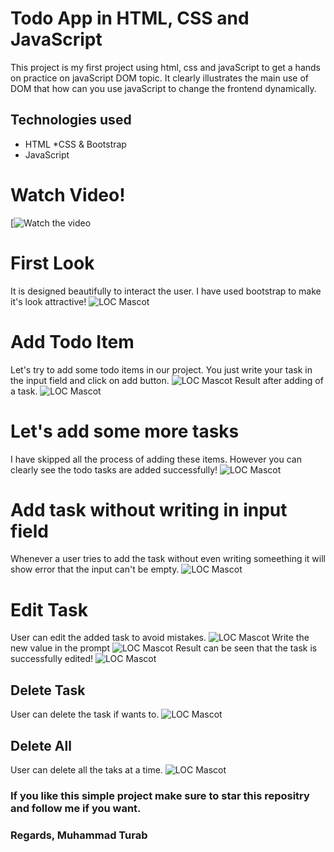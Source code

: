 # Todo App in HTML, CSS and JavaScript
This project is my first project using html, css and javaScript to get a hands on practice on javaScript DOM topic. It clearly illustrates the main use of DOM that how can you use javaScript to change the frontend dynamically.

## Technologies used
* HTML
*CSS & Bootstrap
* JavaScript

# Watch Video!
[![Watch the video](https://youtu.be/tvoc-Dfrw2A)

# First Look
It is designed beautifully to interact the user. I have used bootstrap to make it's look attractive!
![LOC Mascot](https://github.com/turab45/todo-app-javaScript/blob/master/images/1.JPG "LOC")

# Add Todo Item
Let's try to add some todo items in our project. You just write your task in the input field and click on add button.
![LOC Mascot](https://github.com/turab45/todo-app-javaScript/blob/master/images/2.JPG "LOC")
Result after adding of a task.
![LOC Mascot](https://github.com/turab45/todo-app-javaScript/blob/master/images/3.JPG "LOC")

# Let's add some more tasks
I have skipped all the process of adding these items. However you can clearly see the todo tasks are added successfully!
![LOC Mascot](https://github.com/turab45/todo-app-javaScript/blob/master/images/4.JPG "LOC")

# Add task without writing in input field
Whenever a user tries to add the task without even writing someething it will show error that the input can't be empty.
![LOC Mascot](https://github.com/turab45/todo-app-javaScript/blob/master/images/5.JPG "LOC")

# Edit Task
User can edit the added task to avoid mistakes.
![LOC Mascot](https://github.com/turab45/todo-app-javaScript/blob/master/images/6.JPG "LOC")
Write the new value in the prompt
![LOC Mascot](https://github.com/turab45/todo-app-javaScript/blob/master/images/7.JPG "LOC")
Result can be seen that the task is successfully edited!
![LOC Mascot](https://github.com/turab45/todo-app-javaScript/blob/master/images/8.JPG "LOC")
## Delete Task
User can delete the task if wants to. 
 ![LOC Mascot](https://github.com/turab45/todo-app-javaScript/blob/master/images/9.JPG "LOC")

 ## Delete All
User can delete all the taks at a time.
 ![LOC Mascot](https://github.com/turab45/todo-app-javaScript/blob/master/images/10.JPG "LOC")



### If you like this simple project make sure to star this repositry and follow me if you want.
### Regards, Muhammad Turab













